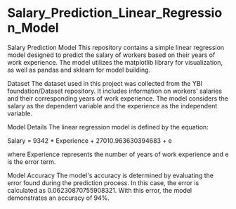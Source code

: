 # Salary_Prediction_Linear_Regression_Model
Salary Prediction Model
This repository contains a simple linear regression model designed to predict the salary of workers based on their years of work experience. The model utilizes the matplotlib library for visualization, as well as pandas and sklearn for model building.

Dataset
The dataset used in this project was collected from the YBI foundation/Dataset repository. It includes information on workers' salaries and their corresponding years of work experience. The model considers the salary as the dependent variable and the experience as the independent variable.

Model Details
The linear regression model is defined by the equation:

Salary = 9342 * Experience + 27010.963630394683 + e

where Experience represents the number of years of work experience and e is the error term.

Model Accuracy
The model's accuracy is determined by evaluating the error found during the prediction process. In this case, the error is calculated as 0.06230870755908321. With this error, the model demonstrates an accuracy of 94%.

